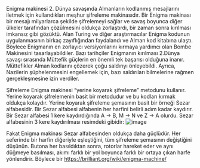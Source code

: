 Enigma makinesi 2. Dünya savaşında Almanların kodlanmış mesajlarını iletmek için kullandıkları meşhur şifreleme makinasıdır. Bir Enigma makinası bir mesajı milyarlarca şekilde şifrelemeyi sağlar ve savaş boyunca diğer ülkeler tarafından çözülmesini oldukça zorlaştırdı, bir zaman sonra kırılması imkansız gibi gözüktü. Alan Turing ve diğer araştırmacılar Enigma kodunun uygulanmasının birkaç zayıflığından faydalandı ve Alman kod kitabına ulaştı. Böylece Enigmanın en zorlayıcı versiyonlarını kırmaya yardımcı olan Bombe Makinesini tasarlayabildiler. Bazı tarihçiler Enigmanın kırılması 2.Dünya savaşı sırasında Müttefik güçlerin en önemli tek başarısı olduğuna inanır.  Müttefikler Alman kodlarını çözerek çoğu saldırıyı önleyebildi. Ayrıca, Nazilerin şüphelenmesini engellemek için, bazı saldırıları bilmelerine rağmen gerçekleşmesine izin verdiler.

Şifreleme
Enigma makinesi “yerine koyarak şifreleme” metodunu kullanır. 
Yerine koyarak şifrelemenin basit bir metodudur ve bu kodları kırmak oldukça kolaydır. Yerine koyarak şifreleme şemasının basit bir örneği Sezar alfabesidir. Bir Sezar alfabesi alfabenin her harfini belirli adım kadar kaydırır. Bir Sezar alfabesi 1 kere kaydırdığında A -> B, M -> N ve Z -> A olurdu.
Sezar alfabesinin 3 kere kaydırılması resimdeki gibidir:
![image](https://user-images.githubusercontent.com/45708619/230013397-6fe6924d-5fce-4121-9820-0fa3827fa2a2.png)

 

Fakat Enigma makinası Sezar alfabesinden oldukça daha güçlüdür. 
Her seferinde bir harfin diğeriyle eşleştiğini, tüm şifreleme şemasının değiştiğini düşünün. Butona her basıldıktan sonra, rotorlar hareket eder ve aynı düğmeye basılması, akımı farklı bir yol boyunca farklı bir ortaya çıkan harfe yönlendirir.
Böylece bir 
	https://brilliant.org/wiki/enigma-machine/


